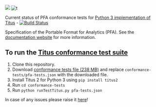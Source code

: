 [![](https://img.shields.io/badge/python-3.5%20|%203.6%20|%203.7%20|%203.8-blue.svg)](https://www.python.org/download/) ![t](https://img.shields.io/badge/maintained-yes-green.svg) 

Current status of PFA conformance tests for [Python 3 implementation of Titus]( https://github.com/animator/titus2.git) - [![Build Status](https://travis-ci.org/animator/pfa.svg?branch=master)](https://travis-ci.org/animator/pfa)

Specification of the Portable Format for Analytics (PFA). See the [documentation website](http://dmg.org/pfa/index.html) for more information.

## To run the [Titus conformance test suite](http://dmg.org/pfa/docs/conformance/)
1) Clone this repository.
2) Download [conformance tests file (238 MB)](http://github.com/datamininggroup/pfa/releases/download/0.8.1/pfa-tests.json) and replace `conformance-tests/pfa-tests.json` with the downloaded file.
3) Install Titus 2 for Python 3 using `pip install titus2`
4) Run `cd conformance-tests`  
5) Run `python runTestTitus.py pfa-tests.json`

In case of any issues please raise it [here](https://github.com/animator/pfa/issues)!
